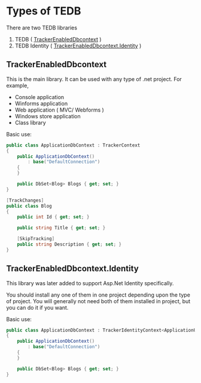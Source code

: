 # Types of TEDB

There are two TEDB libraries

1. TEDB ( [TrackerEnabledDbcontext](https://www.nuget.org/packages/TrackerEnabledDbContext) )
2. TEDB Identity ( [TrackerEnabledDbcontext.Identity](https://www.nuget.org/packages/TrackerEnabledDbContext.identity) )

## TrackerEnabledDbcontext

This is the main library. It can be used with any type of .net project. For example,
 
- Console application
- Winforms application
- Web application ( MVC/ Webforms )
- Windows store application
- Class library

Basic use:

```c#
public class ApplicationDbContext : TrackerContext
{
    public ApplicationDbContext()
        : base("DefaultConnection")
    {
    }

    public DbSet<Blog> Blogs { get; set; }
}

[TrackChanges]
public class Blog
{
    public int Id { get; set; }

    public string Title { get; set; }

    [SkipTracking]
    public string Description { get; set; }
}

```

## TrackerEnabledDbcontext.Identity

This library was later added to support Asp.Net Identity specifically.

You should install any one of them in one project depending upon the type of project. You will generally not need both of them installed in project, but you can do it if you want.

Basic use:

```c#
public class ApplicationDbContext : TrackerIdentityContext<ApplicationUser>
{
    public ApplicationDbContext()
        : base("DefaultConnection")
    {
    }

    public DbSet<Blog> Blogs { get; set; }
}
```
